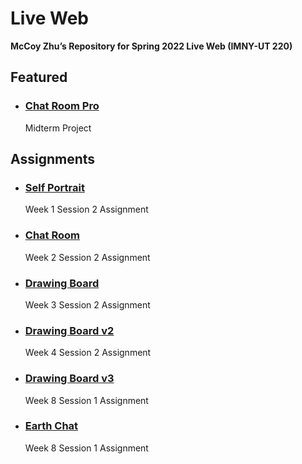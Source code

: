 # Live Web

**McCoy Zhu’s Repository for Spring 2022 Live Web (IMNY-UT 220)**

## Featured

- ### [Chat Room Pro](https://github.com/zhumingcheng697/Live-Web/tree/main/chat-room-pro)

  Midterm Project

## Assignments

- ### [Self Portrait](https://github.com/zhumingcheng697/Live-Web/tree/main/self-portrait)

  Week 1 Session 2 Assignment

- ### [Chat Room](https://github.com/zhumingcheng697/Live-Web/tree/main/chat-room)

  Week 2 Session 2 Assignment

- ### [Drawing Board](https://github.com/zhumingcheng697/Live-Web/tree/main/drawing-board)

  Week 3 Session 2 Assignment

- ### [Drawing Board v2](https://github.com/zhumingcheng697/Live-Web/tree/main/drawing-board-v2)

  Week 4 Session 2 Assignment

- ### [Drawing Board v3](https://github.com/zhumingcheng697/Live-Web/tree/main/drawing-board-v3)

  Week 8 Session 1 Assignment

- ### [Earth Chat](https://github.com/zhumingcheng697/Live-Web/tree/main/earth-chat)

  Week 8 Session 1 Assignment

